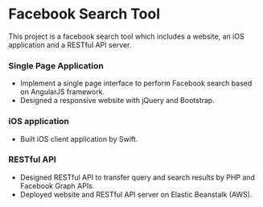 # Facebook Search Tool

This project is a facebook search tool which includes a website, an iOS application and a RESTful API server.

### Single Page Application
* Implement a single page interface to perform Facebook search based on AngularJS framework. 
* Designed a responsive website with jQuery and Bootstrap.

### iOS application
* Built iOS client application by Swift.

### RESTful API
* Designed RESTful API to transfer query and search results by PHP and Facebook Graph APIs.
* Deployed website and RESTful API server on Elastic Beanstalk (AWS).
